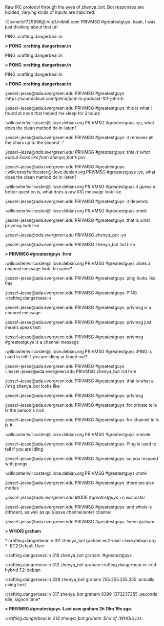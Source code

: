 Raw IRC protocol through the eyes of zhenya_bot. Bot responses are bolded, varying kinds of inputs are italicized.

:Cosmo\!cf729986@ircip1\.mibbit\.com PRIVMSG \#greatestguys :haah, I was just thinking about that url

PING :crafting\.dangerbear\.in

**> PONG :crafting\.dangerbear\.in**

PING :crafting\.dangerbear\.in

**> PONG :crafting\.dangerbear\.in**

PING :crafting\.dangerbear\.in

**> PONG :crafting\.dangerbear\.in**

:jesse\!~jesse@ada\.evergreen\.edu PRIVMSG \#greatestguys :https://soundcloud\.com/johnb/john\-b\-podcast\-101\-john\-b

:jesse\!~jesse@ada\.evergreen\.edu PRIVMSG \#greatestguys :this is what I found at noon that helped me sleep for 2 hours

:willcoster\!willcoster@i\.love\.debian\.org PRIVMSG \#greatestguys :yo, what does the clean method do in listen?

:jesse\!~jesse@ada\.evergreen\.edu PRIVMSG \#greatestguys :it removes all the chars up to the second \':\'

*:jesse\!~jesse@ada\.evergreen\.edu PRIVMSG \#greatestguys :this is what output looks like from zhenya\_bot\'s pov*

:jesse\!~jesse@ada\.evergreen\.edu PRIVMSG \#greatestguys ::willcoster\!willcoster@i\.love\.debian\.org PRIVMSG \#greatestguys :yo, what does the clean method do in listen?

:willcoster\!willcoster@i\.love\.debian\.org PRIVMSG \#greatestguys :I guess a better question is, what does a raw IRC message look like

:jesse\!~jesse@ada\.evergreen\.edu PRIVMSG \#greatestguys :it depends

:willcoster\!willcoster@i\.love\.debian\.org PRIVMSG \#greatestguys :mmk

:jesse\!~jesse@ada\.evergreen\.edu PRIVMSG \#greatestguys :that is what privmsg look like

*:jesse\!~jesse@ada\.evergreen\.edu PRIVMSG zhenya\_bot :yo*

:jesse\!~jesse@ada\.evergreen\.edu PRIVMSG zhenya\_bot :\!id hrm

**> PRIVMSG \#greatestguys :hrm**

:willcoster\!willcoster@i\.love\.debian\.org PRIVMSG \#greatestguys :does a channel message look the same?

:jesse\!~jesse@ada\.evergreen\.edu PRIVMSG \#greatestguys :ping looks like this

:jesse\!~jesse@ada\.evergreen\.edu PRIVMSG \#greatestguys :PING :crafting\.dangerbear\.in

:jesse\!~jesse@ada\.evergreen\.edu PRIVMSG \#greatestguys :privmsg is a channel message

:jesse\!~jesse@ada\.evergreen\.edu PRIVMSG \#greatestguys :privmsg just means speak text

:jesse\!~jesse@ada\.evergreen\.edu PRIVMSG \#greatestguys :privmsg \#greatestguys is a channel message

:willcoster\!willcoster@i\.love\.debian\.org PRIVMSG \#greatestguys :PING is used to tell if you are idling or timed out?

:jesse\!~jesse@ada\.evergreen\.edu PRIVMSG \#greatestguys ::jesse\!~jesse@ada\.evergreen\.edu PRIVMSG zhenya\_bot :\!id hrm

:jesse\!~jesse@ada\.evergreen\.edu PRIVMSG \#greatestguys :that is what a /msg zhenya\_bot looks like

:jesse\!~jesse@ada\.evergreen\.edu PRIVMSG \#greatestguys :privmsg <channel>

:jesse\!~jesse@ada\.evergreen\.edu PRIVMSG \#greatestguys :for private tells <channel> is the person\'s nick

:jesse\!~jesse@ada\.evergreen\.edu PRIVMSG \#greatestguys :for channel tells <channel> is \#<channel name>

:willcoster\!willcoster@i\.love\.debian\.org PRIVMSG \#greatestguys :mmmk

:jesse\!~jesse@ada\.evergreen\.edu PRIVMSG \#greatestguys :Ping is used to tell if you are idling

:jesse\!~jesse@ada\.evergreen\.edu PRIVMSG \#greatestguys :so you respond with pongs

:willcoster\!willcoster@i\.love\.debian\.org PRIVMSG \#greatestguys :mmk

:jesse\!~jesse@ada\.evergreen\.edu PRIVMSG \#greatestguys :there are also modes

*:jesse\!~jesse@ada\.evergreen\.edu MODE \#greatestguys \+o willcoster*

:jesse\!~jesse@ada\.evergreen\.edu PRIVMSG \#greatestguys :and whois is different, as well as quit/leave channel/enter channel

:jesse\!~jesse@ada\.evergreen\.edu PRIVMSG \#greatestguys :\!seen graham

**> WHOIS  graham**

*:crafting\.dangerbear\.in 311 zhenya\_bot graham ec2\-user i\.love\.debian\.org \* :EC2 Default User

:crafting\.dangerbear\.in 319 zhenya\_bot graham :\#greatestguys

:crafting\.dangerbear\.in 312 zhenya\_bot graham crafting\.dangerbear\.in :ircd\-hybrid 7\.2\-debian

:crafting\.dangerbear\.in 338 zhenya\_bot graham 255\.255\.255\.255 :actually using host

:crafting\.dangerbear\.in 317 zhenya\_bot graham 8299 1373237355 :seconds idle, signon time*

**> PRIVMSG \#greatestguys :Last saw graham 2h 18m 19s ago\.**

*:crafting\.dangerbear\.in 318 zhenya\_bot graham :End of /WHOIS list\.*


